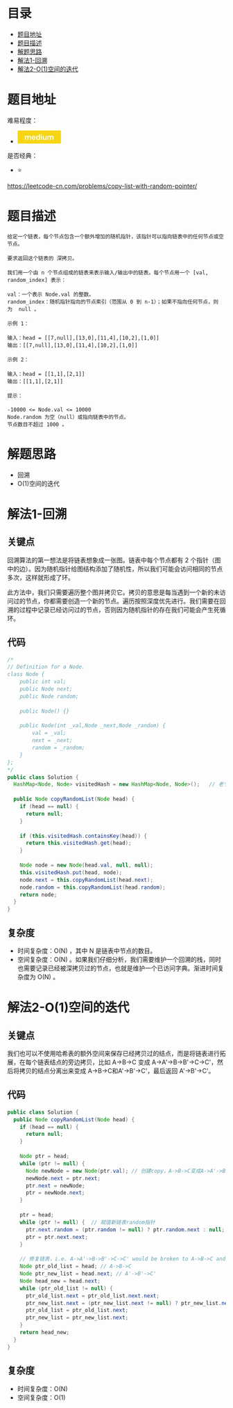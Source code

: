 # 目录
* [题目地址](#题目地址)
* [题目描述](#题目描述)
* [解题思路](#解题思路)
* [解法1-回溯](#解法1-回溯)
* [解法2-O(1)空间的迭代](#解法2-O(1)空间的迭代)



# 题目地址
难易程度：
- ![medium.jpg](../.images/medium.jpg)

是否经典：
- ⭐️

https://leetcode-cn.com/problems/copy-list-with-random-pointer/

# 题目描述
```$xslt
给定一个链表，每个节点包含一个额外增加的随机指针，该指针可以指向链表中的任何节点或空节点。

要求返回这个链表的 深拷贝。 

我们用一个由 n 个节点组成的链表来表示输入/输出中的链表。每个节点用一个 [val, random_index] 表示：

val：一个表示 Node.val 的整数。
random_index：随机指针指向的节点索引（范围从 0 到 n-1）；如果不指向任何节点，则为  null 。

示例 1：

输入：head = [[7,null],[13,0],[11,4],[10,2],[1,0]]
输出：[[7,null],[13,0],[11,4],[10,2],[1,0]]

示例 2：

输入：head = [[1,1],[2,1]]
输出：[[1,1],[2,1]]

提示：

-10000 <= Node.val <= 10000
Node.random 为空（null）或指向链表中的节点。
节点数目不超过 1000 。
```


# 解题思路
- 回溯
- O(1)空间的迭代




# 解法1-回溯
## 关键点
回溯算法的第一想法是将链表想象成一张图。链表中每个节点都有 2 个指针（图中的边）。因为随机指针给图结构添加了随机性，所以我们可能会访问相同的节点多次，这样就形成了环。

此方法中，我们只需要遍历整个图并拷贝它。拷贝的意思是每当遇到一个新的未访问过的节点，你都需要创造一个新的节点。遍历按照深度优先进行。我们需要在回溯的过程中记录已经访问过的节点，否则因为随机指针的存在我们可能会产生死循环。

## 代码
```Java
/*
// Definition for a Node.
class Node {
    public int val;
    public Node next;
    public Node random;

    public Node() {}

    public Node(int _val,Node _next,Node _random) {
        val = _val;
        next = _next;
        random = _random;
    }
};
*/
public class Solution {
  HashMap<Node, Node> visitedHash = new HashMap<Node, Node>();   // 老节点作为key，新节点作为value

  public Node copyRandomList(Node head) {
    if (head == null) {
      return null;
    }

    if (this.visitedHash.containsKey(head)) {
      return this.visitedHash.get(head);
    }

    Node node = new Node(head.val, null, null);
    this.visitedHash.put(head, node);
    node.next = this.copyRandomList(head.next);
    node.random = this.copyRandomList(head.random);
    return node;
  }
}
```


## 复杂度
- 时间复杂度：O(N) ，其中 N 是链表中节点的数目。
- 空间复杂度：O(N) 。如果我们仔细分析，我们需要维护一个回溯的栈，同时也需要记录已经被深拷贝过的节点，也就是维护一个已访问字典。渐进时间复杂度为 O(N) 。


# 解法2-O(1)空间的迭代
## 关键点
我们也可以不使用哈希表的额外空间来保存已经拷贝过的结点，而是将链表进行拓展，在每个链表结点的旁边拷贝，比如 A->B->C 变成 A->A'->B->B'->C->C'，然后将拷贝的结点分离出来变成 A->B->C和A'->B'->C'，最后返回 A'->B'->C'。


## 代码
```Java
public class Solution {
  public Node copyRandomList(Node head) {
    if (head == null) {
      return null;
    }

    Node ptr = head;
    while (ptr != null) {
      Node newNode = new Node(ptr.val); // 创建copy，A->B->C变成A->A'->B->B'->C->C'
      newNode.next = ptr.next;
      ptr.next = newNode;
      ptr = newNode.next;
    }

    ptr = head;
    while (ptr != null) {  // 赋值新链表random指针
      ptr.next.random = (ptr.random != null) ? ptr.random.next : null; // ptr.random.next表示random的拷贝
      ptr = ptr.next.next;
    }

    // 修复链表，i.e. A->A'->B->B'->C->C' would be broken to A->B->C and A'->B'->C'
    Node ptr_old_list = head; // A->B->C
    Node ptr_new_list = head.next; // A'->B'->C'
    Node head_new = head.next;
    while (ptr_old_list != null) {
      ptr_old_list.next = ptr_old_list.next.next;
      ptr_new_list.next = (ptr_new_list.next != null) ? ptr_new_list.next.next : null;
      ptr_old_list = ptr_old_list.next;
      ptr_new_list = ptr_new_list.next;
    }
    return head_new;
  }
}
```


## 复杂度
- 时间复杂度：O(N)
- 空间复杂度：O(1)
